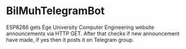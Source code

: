 # BilMuhTelegramBot
ESP8266 gets Ege University Computer Engineering website announcements via HTTP GET. After that checks if new announcement have made, if yes then it posts it on Telegram group.

